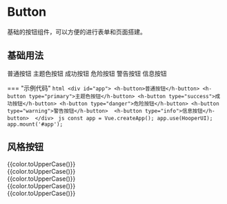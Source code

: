 # Button

基础的按钮组件，可以方便的进行表单和页面搭建。

## 基础用法

<div id="app">
    <h-button>普通按钮</h-button>
    <h-button type="primary">主题色按钮</h-button>
    <h-button type="success">成功按钮</h-button>
    <h-button type="danger">危险按钮</h-button>
    <h-button type="warning">警告按钮</h-button>
    <h-button type="info">信息按钮</h-button>
</div>
<script>
Demo(function () {
    const app = Vue.createApp({});
    app.use(HooperUI);
    app.mount('#app');
});
</script>

=== "示例代码"
    ```html
    <div id="app">
        <h-button>普通按钮</h-button>
        <h-button type="primary">主题色按钮</h-button>
        <h-button type="success">成功按钮</h-button>
        <h-button type="danger">危险按钮</h-button>
        <h-button type="warning">警告按钮</h-button> 
        <h-button type="info">信息按钮</h-button> 
    </div>
    ```
    ```js
    const app = Vue.createApp();
    app.use(HooperUI);
    app.mount('#app');
    ```

## 风格按钮

<div id="app2">
    <h-button v-for="color in colors" :type="color" @click="plus" shadow>{{color.toUpperCase()}}</h-button>
    <br/>
    <h-button v-for="color in colors" :type="color" @click="plus" shallow>{{color.toUpperCase()}}</h-button>
    <br/>
    <h-button v-for="color in colors" :type="color" @click="plus" round>{{color.toUpperCase()}}</h-button>
    <br/>
    <h-button v-for="color in colors" :type="color" @click="plus" dashed>{{color.toUpperCase()}}</h-button>
    <br/>
    <h-button v-for="color in colors" :type="color" @click="plus" square>{{color.toUpperCase()}}</h-button>
    <br/>
</div>
<script>
Demo(function () {
    const app = Vue.createApp({
        data() {
            return {
                colors: ['normal', 'primary', 'success', 'danger', 'warning', 'info']
            };
        }
    });
    app.use(HooperUI);
    app.mount('#app2');
});
</script>
